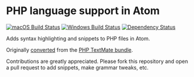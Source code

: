 # PHP language support in Atom
[![macOS Build Status](https://travis-ci.org/atom/language-php.svg?branch=master)](https://travis-ci.org/atom/language-php)
[![Windows Build Status](https://ci.appveyor.com/api/projects/status/y9h45ag4b72726jy/branch/master?svg=true)](https://ci.appveyor.com/project/Atom/language-php/branch/master)
[![Dependency Status](https://david-dm.org/atom/language-php.svg)](https://david-dm.org/atom/language-php)

Adds syntax highlighting and snippets to PHP files in Atom.

Originally [converted](http://flight-manual.atom.io/hacking-atom/sections/converting-from-textmate) from the [PHP TextMate bundle](https://github.com/textmate/php.tmbundle).

Contributions are greatly appreciated. Please fork this repository and open a pull request to add snippets, make grammar tweaks, etc.

